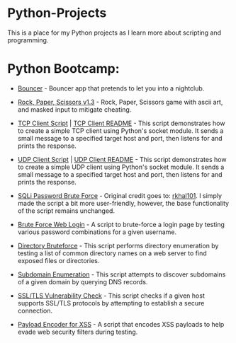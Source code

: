 # Python-Projects  
This is a place for my Python projects as I learn more about scripting and programming.

# Python Bootcamp:
  - [Bouncer](https://github.com/MaLsR6053/Python-Projects/blob/main/Bouncer_App.py) - Bouncer app that pretends to let you into a nightclub.
  - [Rock, Paper, Scissors v1.3](https://github.com/MaLsR6053/Python-Projects/blob/main/rock_paper_scissors_v1.3.py) - Rock, Paper, Scissors game with ascii art, and masked input to mitigate cheating.

  - [TCP Client Script](https://github.com/MaLsR6053/Python-Projects/blob/main/Python%20TCP%20Client.py) | [TCP Client README](https://github.com/MaLsR6053/Python-Projects/blob/main/TCP%20Client%20README.md) - This script demonstrates how to create a simple TCP client using Python's socket module. It sends a small message to a specified target host and port, then listens for and prints the response.
  - [UDP Client Script](https://github.com/MaLsR6053/Python-Projects/blob/main/Python%20UDP%20Client.py) | [UDP Client README](https://github.com/MaLsR6053/Python-Projects/blob/main/UPD%20Client%20README.md) - This script demonstrates how to create a simple UDP client using Python's socket module. It sends a small message to a specified target host and port, then listens for and prints the response.
  - [SQLi Password Brute Force](https://github.com/MaLsR6053/Python-Projects/blob/main/sqli_lab_password_brute.py) - Original credit goes to: [rkhal101](https://github.com/rkhal101/Web-Security-Academy-Series/blob/main/sql-injection/lab-11/sqli-lab-11.py). I simply made the script a bit more user-friendly, however, the base functionality of the script remains unchanged.
  - [Brute Force Web Login](https://github.com/MaLsR6053/Python-Projects/blob/main/Brute-Force-Web-Login.py) - A script to brute-force a login page by testing various password combinations for a given username.
  - [Directory Bruteforce](https://github.com/MaLsR6053/Python-Projects/blob/main/MaLsR-Dirb-Bruteforce.py) - This script performs directory enumeration by testing a list of common directory names on a web server to find exposed files or directories.
  - [Subdomain Enumeration](https://github.com/MaLsR6053/Python-Projects/blob/main/MaLsR-sub-enum.py) - This script attempts to discover subdomains of a given domain by querying DNS records.
  - [SSL/TLS Vulnerability Check](https://github.com/MaLsR6053/Python-Projects/blob/main/MaLsR-SSL-TLS-vuln-checker.py) - This script checks if a given host supports SSL/TLS protocols by attempting to establish a secure connection.
  - [Payload Encoder for XSS](https://github.com/MaLsR6053/Python-Projects/blob/main/Payload-Encoder-XSS.py) - A script that encodes XSS payloads to help evade web security filters during testing.
